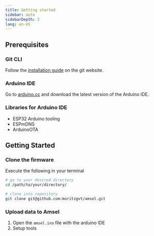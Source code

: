 ```yaml
---
title: Getting started
sidebar: auto
sidebarDepth: 2
lang: en-US
---
```


## Prerequisites

### Git CLI
Follow the [installation guide](https://git-scm.com/book/en/v2/Getting-Started-Installing-Git) on the git website.

### Arduino IDE
Go to [arduino.cc](https://www.arduino.cc/en/Main/Software) and download the latest version of the Arduino IDE.

### Libraries for Arduino IDE
- ESP32 Arduino tooling
- ESPmDNS
- ArduinoOTA

## Getting Started

### Clone the firmware

Execute the following in your terminal
``` sh
# go to your desired directory
cd /path/to/your/directory/

# clone into repository
git clone git@github.com:moritzgvt/amsel.git
```

### Upload data to Amsel

1. Open the `amsel.ino` file with the arduino IDE
1. Setup tools